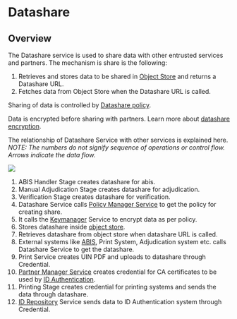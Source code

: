 # Datashare

## Overview

The Datashare service is used to share data with other entrusted services and partners. The mechanism is share is the following:

1. Retrieves and stores data to be shared in [Object Store](broken-reference) and returns a Datashare URL.
2. Fetches data from Object Store when the Datashare URL is called.

Sharing of data is controlled by [Datashare policy](partner-policies.md#datashare-policy).

Data is encrypted before sharing with partners. Learn more about [datashare encryption](data-protection.md#datashare).

The relationship of Datashare Service with other services is explained here. _NOTE: The numbers do not signify sequence of operations or control flow. Arrows indicate the data flow._

![](\_images/datashare.png)

1. ABIS Handler Stage creates datashare for abis.
2. Manual Adjudication Stage creates datashare for adjudication.
3. Verification Stage creates datashare for verification.
4. Datashare Service calls [Policy Manager Service](partner-management-services.md#policy-management-service) to get the policy for creating share.
5. It calls the [Keymanager](keymanager.md) Service to encrypt data as per policy.
6. Stores datashare inside [object store](broken-reference).
7. Retrieves datashare from object store when datashare URL is called.
8. External systems like [ABIS](abis.md), Print System, Adjudication system etc. calls Datashare Service to get the datashare.
9. Print Service creates UIN PDF and uploads to datashare through Credential.
10. [Partner Manager Service](partner-management-services.md) creates credential for CA certificates to be used by [ID Authentication](id-authentication.md).
11. Printing Stage creates credential for printing systems and sends the data through datashare.
12. [ID Repository](id-repository.md) Service sends data to ID Authentication system through Credential.
